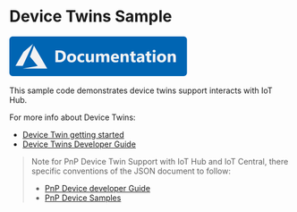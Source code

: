 # Device Twins Sample

[![Documentation](../../../../docs/media/docs-link-buttons/azure-documentation.svg)](https://docs.microsoft.com/azure/iot-develop/)


This sample code demonstrates device twins support interacts with IoT Hub.

For more info about Device Twins:  
- [Device Twin getting started](https://docs.microsoft.com/en-us/azure/iot-hub/iot-hub-csharp-csharp-twin-getstarted)
- [Device Twins Developer Guide](https://docs.microsoft.com/en-us/azure/iot-hub/iot-hub-devguide-device-twins)

> Note for PnP Device Twin Support with IoT Hub and IoT Central, there specific conventions of the JSON document to follow:
> - [PnP Device developer Guide](https://docs.microsoft.com/en-us/azure/iot-develop/concepts-developer-guide-device?pivots=programming-language-csharp)
> - [PnP Device Samples](https://github.com/Azure-Samples/azure-iot-samples-csharp/tree/main/iot-hub/Samples/device/PnpDeviceSamples)
